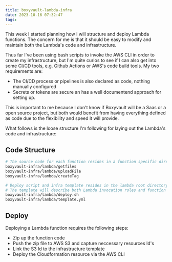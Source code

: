 ```yaml
---
title: boxyvault-lambda-infra
date: 2023-10-16 07:32:47
tags:
---
```


This week I started planning how I will structure and deploy Lambda functions. The concern for me is that it should be easy to modify and maintain both the Lambda's code and infrastructure.

Thus far I've been using bash scripts to invoke the AWS CLI in order to create my infrastructure, but I'm quite curios to see if I can also get into some CI/CD tools, e.g. Github Actions or AWS's code build tools. My two requirements are:

- The CI/CD process or pipelines is also declared as code, nothing manually configured
- Secrets or tokens are secure an has a well documentend approach for setting up.

This is important to me because I don't know if Boxyvault will be a Saas or a open source project, but both would benefit from having everything defined as code due to the flexibility and speed it will provide.

What follows is the loose structure I'm following for laying out the Lambda's code and infrastructure:

## Code Structure

```bash
# The source code for each function resides in a function specific directory
boxyvault-infra/lambda/getfiles
boxyvault-infra/lambda/uploadFile
boxyvault-infra/lambda/createTag

# Deploy script and infra template resides in the lambda root directory
# The template will describe both Lambda invocation roles and function resources
boxyvault-infra/lambda/deploy.sh
boxyvault-infra/lambda/template.yml
```

## Deploy

Deploying a Lambda function requires the following steps:

- Zip up the function code
- Push the zip file to AWS S3 and capture neccessary resources Id's
- Link the S3 Id to the infrastructure template
- Deploy the Cloudformation resource via the AWS CLI
